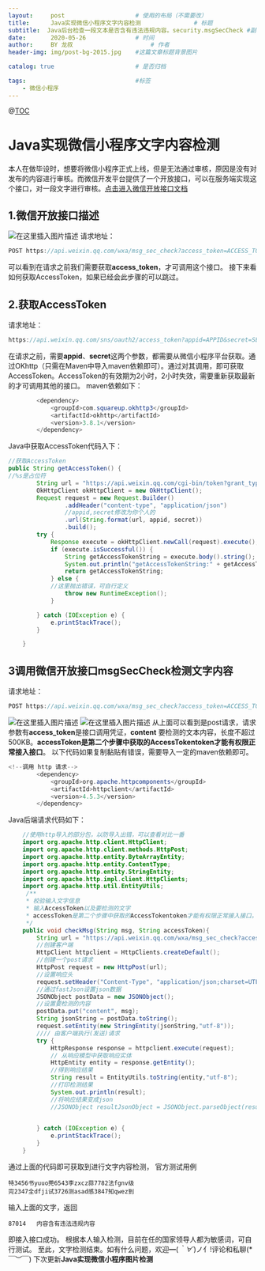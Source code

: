 ```yaml
---
layout:     post                    # 使用的布局（不需要改）
title:      Java实现微信小程序文字内容检测               # 标题 
subtitle:  Java后台检查一段文本是否含有违法违规内容。security.msgSecCheck #副标题
date:       2020-05-26              # 时间
author:     BY 龙叔                      # 作者
header-img: img/post-bg-2015.jpg    #这篇文章标题背景图片

catalog: true                       # 是否归档

tags:                               #标签
    - 微信小程序
---
```


@[TOC](文章目录)

# Java实现微信小程序文字内容检测

本人在做毕设时，想要将微信小程序正式上线，但是无法通过审核，原因是没有对发布的内容进行审核。而微信开发平台提供了一个开放接口，可以在服务端实现这个接口，对一段文字进行审核。[点击进入微信开放接口文档](https://developers.weixin.qq.com/minigame/dev/api-backend/open-api/sec-check/security.msgSecCheck.html#HTTPS%20%E8%B0%83%E7%94%A8)

## 1.微信开放接口描述

![在这里插入图片描述](https://img-blog.csdnimg.cn/20200526224022135.png?x-oss-process=image/watermark,type_ZmFuZ3poZW5naGVpdGk,shadow_10,text_aHR0cHM6Ly9ibG9nLmNzZG4ubmV0L3FxXzM4NzY1ODY3,size_16,color_FFFFFF,t_70)
请求地址：

```java
POST https://api.weixin.qq.com/wxa/msg_sec_check?access_token=ACCESS_TOKEN
```

可以看到在请求之前我们需要获取**access_token**，才可调用这个接口。
接下来看如何获取AccessToken，如果已经会此步骤的可以跳过。

## 2.获取AccessToken

请求地址：

```Java
https://api.weixin.qq.com/sns/oauth2/access_token?appid=APPID&secret=SECRET&code=CODE&grant_type=authorization_code
```

在请求之前，需要**appid**、**secret**这两个参数，都需要从微信小程序平台获取。通过OKhttp（只需在Maven中导入maven依赖即可）。通过对其调用，即可获取AccessToken。AccessToken的有效期为2小时，2小时失效，需要重新获取最新的才可调用其他的接口。
maven依赖如下：

```java
        <dependency>
            <groupId>com.squareup.okhttp3</groupId>
            <artifactId>okhttp</artifactId>
            <version>3.8.1</version>
        </dependency>
```

Java中获取AccessToken代码入下：

```java
//获取AccessToken
public String getAccessToken() {
//%s是占位符
        String url = "https://api.weixin.qq.com/cgi-bin/token?grant_type=client_credential&appid=%s&secret=%s";
        OkHttpClient okHttpClient = new OkHttpClient();
        Request request = new Request.Builder()
                .addHeader("content-type", "application/json")
                //appid,secret修改为你个人的
                .url(String.format(url, appid, secret))
                .build();
        try {
            Response execute = okHttpClient.newCall(request).execute();
            if (execute.isSuccessful()) {
                String getAccessTokenString = execute.body().string();
                System.out.println("getAccessTokenString:" + getAccessTokenString);
                return getAccessTokenString;
            } else {
            //这里抛出错误，可自行定义
                throw new RuntimeException();
            }

        } catch (IOException e) {
            e.printStackTrace();
        }

    }
```

## 3调用微信开放接口msgSecCheck检测文字内容 

请求地址：

```java
POST https://api.weixin.qq.com/wxa/msg_sec_check?access_token=ACCESS_TOKEN
```

![在这里插入图片描述](https://img-blog.csdnimg.cn/20200526230019261.png?x-oss-process=image/watermark,type_ZmFuZ3poZW5naGVpdGk,shadow_10,text_aHR0cHM6Ly9ibG9nLmNzZG4ubmV0L3FxXzM4NzY1ODY3,size_16,color_FFFFFF,t_70)
![在这里插入图片描述](https://img-blog.csdnimg.cn/20200526230042672.png?x-oss-process=image/watermark,type_ZmFuZ3poZW5naGVpdGk,shadow_10,text_aHR0cHM6Ly9ibG9nLmNzZG4ubmV0L3FxXzM4NzY1ODY3,size_16,color_FFFFFF,t_70)
 从上面可以看到是post请求，请求参数有**access_token**是接口调用凭证，**content**	要检测的文本内容，长度不超过 500KB。**accessToken是第二个步骤中获取的AccessTokentoken才能有权限正常接入接口**。
以下代码如果复制黏贴有错误，需要导入一定的maven依赖即可。

```java
<!--调用 http 请求-->
        <dependency>
            <groupId>org.apache.httpcomponents</groupId>
            <artifactId>httpclient</artifactId>
            <version>4.5.3</version>
        </dependency>
```

Java后端请求代码如下：

```java
   	//使用http导入的部分包，以防导入出错，可以查看对比一番
   	import org.apache.http.client.HttpClient;
	import org.apache.http.client.methods.HttpPost;
	import org.apache.http.entity.ByteArrayEntity;
	import org.apache.http.entity.ContentType;
	import org.apache.http.entity.StringEntity;
	import org.apache.http.impl.client.HttpClients;
	import org.apache.http.util.EntityUtils;
	 /**
     * 校验输入文字信息
     * 输入AccessToken以及要检测的文字
     * accessToken是第二个步骤中获取的AccessTokentoken才能有权限正常接入接口。
     */
    public void checkMsg(String msg, String accessToken){
        String url = "https://api.weixin.qq.com/wxa/msg_sec_check?access_token=" + accessToken;
        //创建客户端
        HttpClient httpclient = HttpClients.createDefault();
        //创建一个post请求
        HttpPost request = new HttpPost(url);
        //设置响应头
        request.setHeader("Content-Type", "application/json;charset=UTF-8");
        //通过fastJson设置json数据
        JSONObject postData = new JSONObject();
        //设置要检测的内容
        postData.put("content", msg);
        String jsonString = postData.toString();
        request.setEntity(new StringEntity(jsonString,"utf-8"));
        //// 由客户端执行(发送)请求
        try {
            HttpResponse response = httpclient.execute(request);
            // 从响应模型中获取响应实体
            HttpEntity entity = response.getEntity();
            //得到响应结果
            String result = EntityUtils.toString(entity,"utf-8");
            //打印检测结果
            System.out.println(result);
            //将响应结果变成json
            //JSONObject resultJsonObject = JSONObject.parseObject(result, JSONObject.class);
            

        } catch (IOException e) {
            e.printStackTrace();
        }
    }
```

通过上面的代码即可获取到进行文字内容检测，
官方测试用例

```
特3456书yuuo莞6543李zxcz蒜7782法fgnv级
完2347全dfji试3726测asad感3847知qwez到
```

输入上面的文字，返回

```
87014	内容含有违法违规内容
```

即接入接口成功。
根据本人输入检测，目前在任的国家领导人都为敏感词，可自行测试。
至此，文字检测结束。如有什么问题，欢迎━(*｀∀´*)ノ亻!评论和私聊(*￣︶￣)
下次更新**Java实现微信小程序图片检测**